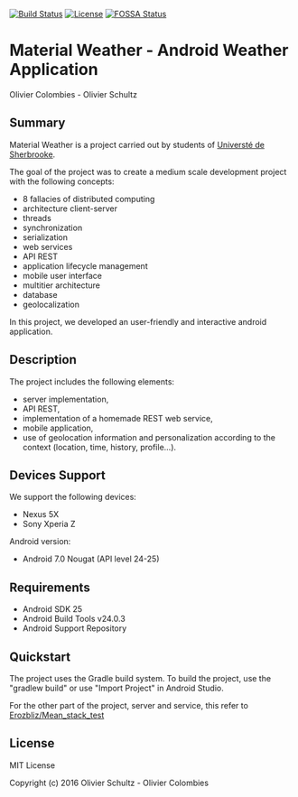 [![Build Status](https://travis-ci.org/olivierschultz/material-weather.svg?branch=master)](https://travis-ci.org/olivierschultz/material-weather)
[![License](https://img.shields.io/:license-MIT-blue.svg)](https://opensource.org/licenses/MIT)
[![FOSSA Status](https://app.fossa.io/api/projects/git%2Bgithub.com%2Folivierschultz%2Fmaterial-weather.svg?type=small)](https://app.fossa.io/projects/git%2Bgithub.com%2Folivierschultz%2Fmaterial-weather?ref=badge_small)

# Material Weather - Android Weather Application

Olivier Colombies - Olivier Schultz

## Summary

Material Weather is a project carried out by students of [Universté de Sherbrooke](https://www.usherbrooke.ca/).

The goal of the project was to create a medium scale development project with the following concepts:

* 8 fallacies of distributed computing
* architecture client-server
* threads
* synchronization
* serialization
* web services
* API REST
* application lifecycle management
* mobile user interface
* multitier architecture
* database
* geolocalization

In this project, we developed an user-friendly and interactive android application.

## Description

The project includes the following elements:

* server implementation,
* API REST,
* implementation of a homemade REST web service,
* mobile application,
* use of geolocation information and personalization according to the context (location, time, history, profile...).

## Devices Support

We support the following devices:

* Nexus 5X
* Sony Xperia Z

Android version:

* Android 7.0 Nougat (API level 24-25)

## Requirements

* Android SDK 25
* Android Build Tools v24.0.3
* Android Support Repository

## Quickstart

The project uses the Gradle build system. To build the project, use the "gradlew build" or use "Import Project" in Android Studio.

For the other part of the project, server and service, this refer to [Erozbliz/Mean_stack_test](https://github.com/Erozbliz/MEAN_stack_test)

## License

MIT License

Copyright (c) 2016 Olivier Schultz - Olivier Colombies
